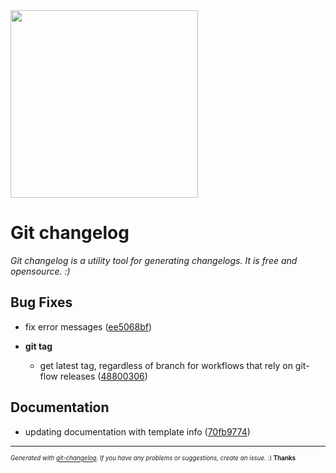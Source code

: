 <img width="300px" src="https://github.com/rafinskipg/git-changelog/raw/master/images/git-changelog-logo.png" />

# Git changelog

_Git changelog is a utility tool for generating changelogs. It is free and opensource. :)_



## Bug Fixes
  - fix error messages
  ([ee5068bf](https://github.com/rafinskipg/git-changelog/commit/ee5068bffdbb9c0e45c8ce9ce0c2f790440f19e3))

  - **git tag**
    - get latest tag, regardless of branch for workflows that rely on git-flow releases
  ([48800306](https://github.com/rafinskipg/git-changelog/commit/48800306fa5ac19b7e9a4c6d7f2f432ee8ae4d84))




## Documentation
  - updating documentation with template info
  ([70fb9774](https://github.com/rafinskipg/git-changelog/commit/70fb97742ea2182a9d25ca92d6eeab081b44cc63))





---
<sub><sup>*Generated with [git-changelog](https://github.com/rafinskipg/git-changelog). If you have any problems or suggestions, create an issue.* :) **Thanks** </sub></sup>
